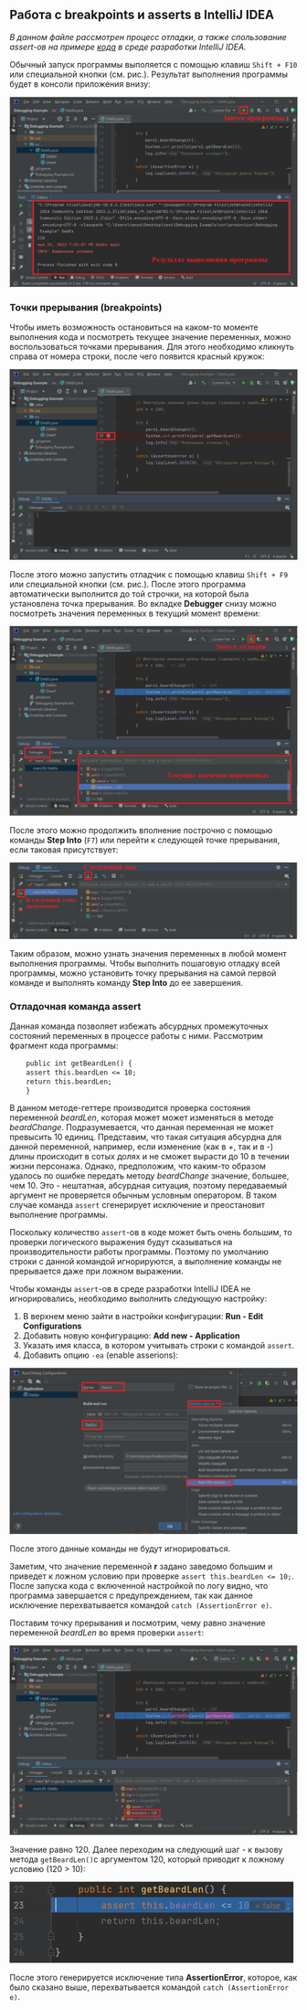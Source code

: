 ## Работа с breakpoints и asserts в IntelliJ IDEA

_В данном файле рассмотрен процесс отладки, а также спользование assert-ов на примере [кода](https://github.com/tatyana86/jv1/blob/main/DebEx.java) в среде разработки IntelliJ IDEA._

Обычный запуск программы выполяется с помощью клавиш ```Shift + F10``` или специальной кнопки (см. рис.).
Результат выполнения программы будет в консоли приложения внизу:

![Запуск программы](Screens/B&a1.png)

### Точки прерывания (breakpoints)
Чтобы иметь возможность остановиться на каком-то моменте выполнения кода и посмотреть текущее значение переменных, можно воспользоваться точками прерывания. Для этого необходимо кликнуть справа от номера строки, после чего появится красный кружок:

![Точка прерывания](Screens/B&a2.png)

После этого можно запустить отладчик с помощью клавиш ```Shift + F9``` или специальной кнопки (см. рис.).  После этого программа автоматически выполнится до той строчки, на которой была установлена точка прерывания.
Во вкладке __Debugger__ снизу можно посмотреть значения переменных в текущий момент времени:

![Текущие значения переменных](Screens/B&a3.png)

После этого можно продолжить вполнение построчно с помощью команды __Step Into__ (```F7```) или перейти к следующей точке прерывания, если таковая присутствует:

![Следующий шаг/точка](Screens/B&a4.png)

Таким образом, можно узнать значения переменных в любой момент выполнения программы.
Чтобы выполнить пошаговую отладку всей программы, можно установить точку прерывания на самой первой команде и выполнять команду __Step Into__ до ее завершения.

### Отладочная команда assert

Данная команда позволяет избежать абсурдных промежуточных состояний переменных в процессе работы с ними.
Рассмотрим фрагмент кода программы:

```
    public int getBeardLen() {
    assert this.beardLen <= 10;
    return this.beardLen;
    }
```
В данном методе-геттере производится проверка состояния переменной _beardLen_, которая может может изменяться в методе _beardChange_. Подразумевается, что данная переменная не может превысить 10 единиц. Представим, что такая ситуация абсурдна для данной переменной, например, если изменение (как в +, так и в -) длины происходит в сотых долях и не сможет вырасти до 10 в течении жизни персонажа. Однако, предположим, что каким-то образом удалось по ошибке передать методу _beardChange_ значение, большее, чем 10. Это - нештатная, абсурдная ситуация, поэтому передаваемый аргумент не проверяется обычным условным оператором.
В таком случае команда ```assert``` сгенерирует исключение и преостановит выполнение программы.

Поскольку количество ```assert```-ов в коде может быть очень большим, то проверки логического выражения будут сказываться на производительности работы программы. Поэтому по умолчанию строки с данной командой игнорируются, а выполнение команды не прерывается даже при ложном выражении.

Чтобы команды ```assert```-ов в среде разработки IntelliJ IDEA не игнорировались, необходимо выполнить следующую настройку:

1. В верхнем меню зайти в настройки конфигурации:
  __Run - Edit Configurations__
2. Добавить новую конфигурацию:
  __Add new - Application__
3. Указать имя класса, в котором учитывать строки с командой ```assert```.
4. Добавить опцию ```-ea``` (enable asserions):

![Включаение -ea](Screens/B&a5.png)

После этого данные команды не будут игнорироваться.

Заметим, что значение переменной __r__ задано заведомо большим и приведет к ложном условию при проверке ```assert this.beardLen <= 10;```. После запуска кода с включенной настройкой по логу видно, что программа завершается c предупреждением, так как данное исключение перехватывается командой ```catch (AssertionError e)```.

Поставим точку прерывания и посмотрим, чему равно значение переменной _beardLen_ во время проверки ```assert```:

![Точка прерывания и текущее значние](Screens/B&a6.png)

Значение равно 120. Далее переходим на следующий шаг - к вызову метода ```getBeardLen()```с аргументом 120, который приводит к ложному условию (120 > 10):

![Проверка assert-ом](Screens/B&a7.png)

После этого генерируется исключение типа __AssertionError__, которое, как было сказано выше, перехватывается командой ```catch (AssertionError e)```.
